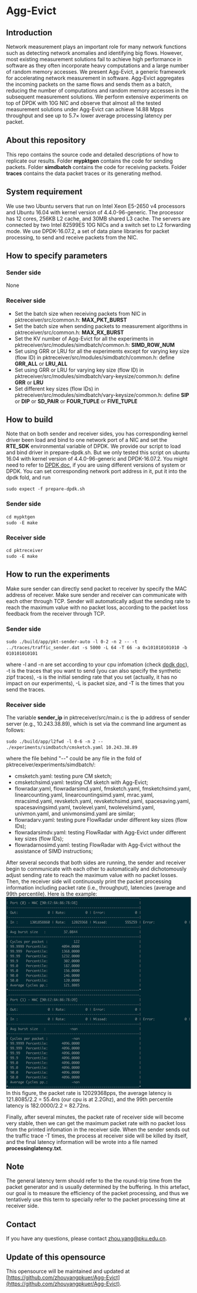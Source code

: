 # Agg-Evict

## Introduction

Network measurement plays an important role for many network functions such as detecting network anomalies and identifying big flows. However, most existing measurement solutions fail to achieve high performance in software as they often incorporate heavy computations and a large number of random memory accesses. We present Agg-Evict, a generic framework for accelerating network measurement in software. Agg-Evict aggregates the incoming packets on the same flows and sends them as a batch, reducing the number of computations and random memory accesses in the subsequent measurement solutions. We perform extensive experiments on top of DPDK with 10G NIC and observe that almost all the tested measurement solutions under Agg-Evict can achieve 14.88 Mpps throughput and see up to 5.7× lower average processing latency per packet.

## About this repository

This repo contains the source code and detailed descriptions of how to replicate our results. 
Folder **mypktgen** contains the code for sending packets. 
Folder **simdbatch** contains the code for receiving packets. 
Folder **traces** contains the data packet traces or its generating method. 

## System requirement

We use two Ubuntu servers that run on Intel Xeon E5-2650 v4 processors and Ubuntu 16.04 with kernel version of 4.4.0-96-generic. The processor has 12 cores, 256KB L2 cache, and 30MB shared L3 cache. The servers are connected by two Intel 82599ES 10G NICs and a switch set to L2 forwarding mode. We use DPDK-16.07.2, a set of data plane libraries for packet processing, to send and receive packets from the NIC.



## How to specify parameters

### Sender side

None

### Receiver side

- Set the batch size when receiving packets from NIC in pktreceiver/src/common.h: **MAX\_PKT\_BURST**
- Set the batch size when sending packets to measurement algorithms in pktreceiver/src/common.h: **MAX\_RX\_BURST**
- Set the KV number of Agg-Evict for all the experiments in pktreceiver/src/modules/simdbatch/common.h: **SIMD\_ROW\_NUM**
- Set using GRR or LRU for all the experiments except for varying key size (flow ID) in pktreceiver/src/modules/simdbatch/common.h: define **GRR\_ALL** or **LRU\_ALL**
- Set using GRR or LRU for varying key size (flow ID) in pktreceiver/src/modules/simdbatch/vary-keysize/common.h: define **GRR** or **LRU**
- Set different key sizes (flow IDs) in pktreceiver/src/modules/simdbatch/vary-keysize/common.h: define **SIP** or **DIP** or **SD_PAIR** or **FOUR_TUPLE** or **FIVE_TUPLE**




## How to build 
Note that on both sender and receiver sides, you has corresponding kernel driver been load and bind to one network port of a NIC and set the **RTE_SDK** environmental variable of DPDK. 
We provide our script to load and bind driver in prepare-dpdk.sh. But we only tested this script on ubuntu 16.04 with kernel version of 4.4.0-96-generic and DPDK-16.07.2. 
You might need to refer to [DPDK doc](https://doc.dpdk.org/guides/linux_gsg/index.html), if you are using different versions of system or DPDK.
You can set corresponding network port address in it, put it into the dpdk fold, and run 
```
sudo expect -f prepare-dpdk.sh
```



### Sender side
```
cd mypktgen
sudo -E make
```


### Receiver side
```
cd pktreceiver
sudo -E make
```



## How to run the experiments

Make sure sender can directly send packet to receiver by specify the MAC address of receiver. 
Make sure sender and receiver can communicate with each other through TCP. 
Sender will automatically adjust the sending rate to reach the maximum value with no packet loss, according to the packet loss feedback from the receiver through TCP. 

### Sender side

```
sudo ./build/app/pkt-sender-auto -l 0-2 -n 2 -- -t ../traces/traffic_sender.dat -s 5000 -L 64 -T 66 -a 0x101010101010 -b 010101010101

```	
where -l and -n are set according to your cpu infomation (check [dpdk doc](https://dpdk.org/doc/guides/testpmd_app_ug/run_app.html)), -t is the traces that you want to send (you can also specify the synthetic zipf traces), -s is the initial sending rate that you set (actually, it has no impact on our experiments), -L is packet size, and -T is the times that you send the traces. 


### Receiver side
The variable **sender_ip** in pktreceiver/src/main.c is the ip address of sender server (e.g., 10.243.38.89), which is set via the command line argument as follows:

```
sudo ./build/app/l2fwd -l 0-6 -n 2 -- ./experiments/simdbatch/cmsketch.yaml 10.243.38.89
```
where the file behind "--" could be any file in the fold of pktreceiver/experiments/simdbatch/: 

- cmsketch.yaml: testing pure CM sketch;
- cmsketchsimd.yaml: testing CM sketch with Agg-Evict;
- flowradar.yaml, flowradarsimd.yaml, fmsketch.yaml, fmsketchsimd.yaml, linearcounting.yaml, linearcountingsimd.yaml, mrac.yaml, mracsimd.yaml, revsketch.yaml, revsketchsimd.yaml, spacesaving.yaml, spacesavingsimd.yaml, twolevel.yaml, twolevelsimd.yaml, univmon.yaml, and univmonsimd.yaml are similar;
- flowradarv.yaml: testing pure FlowRadar under different key sizes (flow IDs); 
- flowradarsimdv.yaml: testing FlowRadar with Agg-Evict under different key sizes (flow IDs);  
- flowradarnosimd.yaml: testing FlowRadar with Agg-Evict without the assistance of SIMD instructions;

After several seconds that both sides are running, the sender and receiver begin to communicate with each other to automatically and dichotomously adjust sending rate to reach the maximum value with no packet losses. 
Then, the receiver side will continuously print the packet processing information including packet rate (i.e., throughput), latencies (average and 99th percentile). 
Here is the example: 
![receiver_panel](./receiver_panel.png)
In this figure, the packet rate is 12029368pps, the average latency is 121.8085/2.2 = 55.4ns (our cpu is at 2.2Ghz), and the 99th percentile latency is 182.0000/2.2 = 82.72ns.

Finally, after several minutes, the packet rate of receiver side will become very stable, then we can get the maximum packet rate with no packet loss from the printed infomation in the receiver side. 
When the sender sends out the traffic trace -T times, the process at receiver side will be killed by itself, and the final latency information will be wrote into a file named **processinglatency.txt**. 


## Note 
The general latency term should refer to the the round-trip time from the packet generator and is usually determined by the buffering. 
In this artefact, our goal is to measure the efficiency of the packet processing, and thus we tentatively use this term to specially refer to the packet processing time at receiver side. 


## Contact
If you have any questions, please contact zhou.yang@pku.edu.cn.


## Update of this opensource
This opensource will be maintained and updated at [https://github.com/zhouyangpkuer/Agg-Evict](https://github.com/zhouyangpkuer/Agg-Evict). 


